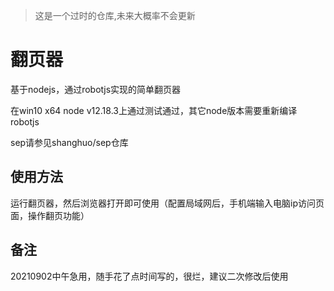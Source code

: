 > 这是一个过时的仓库,未来大概率不会更新

# 翻页器

基于nodejs，通过robotjs实现的简单翻页器

在win10 x64 node v12.18.3上通过测试通过，其它node版本需要重新编译robotjs

sep请参见shanghuo/sep仓库

## 使用方法

运行翻页器，然后浏览器打开即可使用（配置局域网后，手机端输入电脑ip访问页面，操作翻页功能）

## 备注

20210902中午急用，随手花了点时间写的，很烂，建议二次修改后使用